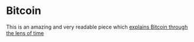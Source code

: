 
# Bitcoin

This is an amazing and very readable piece which [explains Bitcoin through the lens of time](https://dergigi.com/2021/01/14/bitcoin-is-time/)
